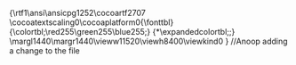 {\rtf1\ansi\ansicpg1252\cocoartf2707
\cocoatextscaling0\cocoaplatform0{\fonttbl}
{\colortbl;\red255\green255\blue255;}
{\*\expandedcolortbl;;}
\margl1440\margr1440\vieww11520\viewh8400\viewkind0
}
//Anoop adding a change to the file
